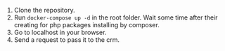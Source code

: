 1. Clone the repository.
2. Run `docker-compose up -d` in the root folder. Wait some time after their creating for php packages installing by composer.
3. Go to localhost in your browser.
4. Send a request to pass it to the crm.
